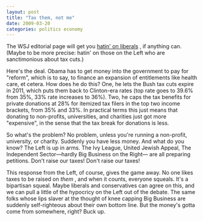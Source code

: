 ```yaml
---
layout: post
title: "Tax them, not me"
date: 2009-03-20
categories: politics economy
---
```


The WSJ editorial page will get you [hatin' on
liberals](http://online.wsj.com/article/SB123664427493678121.html) , if anything
can. (Maybe to be more precise: hatin' on those on the Left who are
sanctimonious about tax cuts.)

Here's the deal. Obama has to get money into the government to pay for "reform",
which is to say, to finance an expansion of entitlements like health care, et
cetera. How does he do this? One, he lets the Bush tax cuts expire in 2011,
which puts them back to Clinton-era rates (top rate goes to 39.6% from 35%, 33%
rate increases to 36%). Two, he caps the tax benefits for private donations at
28% for itemized tax filers in the top two income brackets, from 35% and 33%. In
practical terms this just means that donating to non-profits, universities, and
charities just got more "expensive", in the sense that the tax break for
donations is less.

So what's the problem? No problem, unless you're running a non-profit,
university, or charity. Suddenly you have less money. And what do you know? The
Left is up in arms. The Ivy League, United Jewish Appeal, The Independent
Sector&mdash;hardly Big Business on the Right&mdash; are all preparing
petitions. Don't raise our taxes! Don't raise our taxes!

This response from the Left, of course, gives the game away. No one likes taxes
to be raised on _them_ , and when it counts, everyone squeals. It's a
bipartisan squeal. Maybe liberals and conservatives can agree on this, and we
can pull a little of the hypocricy on the Left out of the debate. The same folks
whose lips slaver at the thought of knee capping Big Business are suddenly
self-righteous about their own bottom line. But the money's gotta come from
somewhere, right? Buck
up.